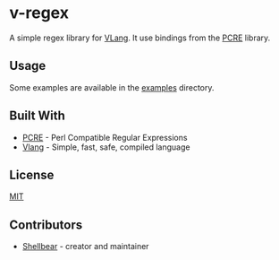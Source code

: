 # v-regex

A simple regex library for [VLang](https://github.com/vlang/v).
It use bindings from the [PCRE](https://www.pcre.org/) library.

## Usage

Some examples are available in the [examples](examples/) directory.

## Built With

* [PCRE](https://www.pcre.org/) - Perl Compatible Regular Expressions
* [Vlang](https://github.com/vlang/v) - Simple, fast, safe, compiled language

## License

[MIT](LICENSE)

## Contributors

* [Shellbear](https://github.com/shellbear) - creator and maintainer
